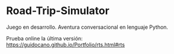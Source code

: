 # Road-Trip-Simulator
Juego en desarrollo. Aventura conversacional en lenguaje Python.

Prueba online la última versión: https://guidocano.github.io/Portfolio/rts.html#rts
